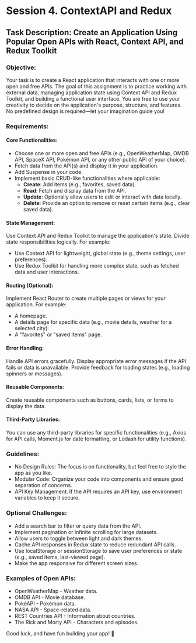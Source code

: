 # Session 4. ContextAPI and Redux

## Task Description: Create an Application Using Popular Open APIs with React, Context API, and Redux Toolkit

### Objective:
Your task is to create a React application that interacts with one or more open and free APIs. The goal of this assignment is to practice working with external data, managing application state using Context API and Redux Toolkit, and building a functional user interface. You are free to use your creativity to decide on the application's purpose, structure, and features. No predefined design is required—let your imagination guide you!

### Requirements:
#### Core Functionalities:
- Choose one or more open and free APIs (e.g., OpenWeatherMap, OMDB API, SpaceX API, Pokémon API, or any other public API of your choice).
- Fetch data from the API(s) and display it in your application.
- Add Suspense in your code.
- Implement basic CRUD-like functionalities where applicable:
  - **Create**: Add items (e.g., favorites, saved data).
  - **Read**: Fetch and display data from the API.
  - **Update**: Optionally allow users to edit or interact with data locally.
  - **Delete**: Provide an option to remove or reset certain items (e.g., clear saved data).

#### State Management:
Use Context API and Redux Toolkit to manage the application's state.
Divide state responsibilities logically. For example:
- Use Context API for lightweight, global state (e.g., theme settings, user preferences).
- Use Redux Toolkit for handling more complex state, such as fetched data and user interactions.

#### Routing (Optional):
Implement React Router to create multiple pages or views for your application. For example:
- A homepage.
- A details page for specific data (e.g., movie details, weather for a selected city).
- A "favorites" or "saved items" page.

#### Error Handling:
Handle API errors gracefully. Display appropriate error messages if the API fails or data is unavailable.
Provide feedback for loading states (e.g., loading spinners or messages).

#### Reusable Components:
Create reusable components such as buttons, cards, lists, or forms to display the data.

#### Third-Party Libraries:
You can use any third-party libraries for specific functionalities (e.g., Axios for API calls, Moment.js for date formatting, or Lodash for utility functions).

### Guidelines:
- No Design Rules: The focus is on functionality, but feel free to style the app as you like.
- Modular Code: Organize your code into components and ensure good separation of concerns.
- API Key Management: If the API requires an API key, use environment variables to keep it secure.

### Optional Challenges:
- Add a search bar to filter or query data from the API.
- Implement pagination or infinite scrolling for large datasets.
- Allow users to toggle between light and dark themes.
- Cache API responses in Redux state to reduce redundant API calls.
- Use localStorage or sessionStorage to save user preferences or state (e.g., saved items, last-viewed page).
- Make the app responsive for different screen sizes.

### Examples of Open APIs:
- OpenWeatherMap - Weather data.
- OMDB API - Movie database.
- PokéAPI - Pokémon data.
- NASA API - Space-related data.
- REST Countries API - Information about countries.
- The Rick and Morty API - Characters and episodes.

Good luck, and have fun building your app! 🚀